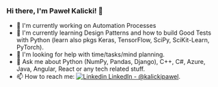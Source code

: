 ### Hi there, I'm Paweł Kalicki! 👋
      
- 🔭 I'm currently working on Automation Processes
- 🌱 I'm currently learning Design Patterns and how to build Good Tests with Python (learn also pkgs Keras, TensorFlow, SciPy, SciKit-Learn, PyTorch).
- 🤔 I'm looking for help with time/tasks/mind planning.
- 💬 Ask me about Python (NumPy, Pandas, Django), C++, C#, Azure, Java, Angular, React or any tech related stuff.
- 📫 How to reach me: [![Linkedin](https://i.stack.imgur.com/gVE0j.png) LinkedIn - @kalickipawel](https://www.linkedin.com/in/kalickipawel/).
